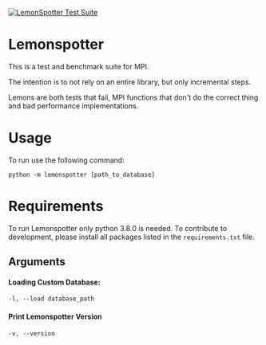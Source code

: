 [![LemonSpotter Test Suite](https://github.com/martinruefenacht/lemonspotter/actions/workflows/testsuite.yml/badge.svg)](https://github.com/martinruefenacht/lemonspotter/actions/workflows/testsuite.yml)

# Lemonspotter
This is a test and benchmark suite for MPI.

The intention is to not rely on an entire library, but only incremental steps.

Lemons are both tests that fail, MPI functions that don't do the correct thing and
bad performance implementations.


# Usage

To run use the following command:
```
python -m lemonspotter [path_to_database]
```

# Requirements
To run Lemonspotter only python 3.8.0 is needed. To contribute to development, please install all packages listed in the `requirements.txt` file.

## Arguments

#### Loading Custom Database:
```-l, --load database_path```

#### Print Lemonspotter Version
```-v, --version```


